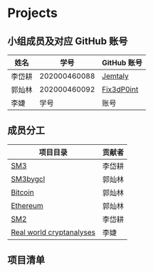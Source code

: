 # Projects

## 小组成员及对应 GitHub 账号

| 姓名 | 学号 | GitHub 账号 |
| --- | --- | --- |
| 李岱耕 | 202000460088 | [Jemtaly](https://github.com/Jemtaly) |
| 郭灿林 | 202000460092 | [Fix3dP0int](https://github.com/Fix3dP0int) |
| 李婕 | 学号 | 账号 |

## 成员分工

| 项目目录 | 贡献者 |
| --- | --- |
| [SM3](SM3) | 李岱耕 |
| [SM3bygcl](SM3bygcl) | 郭灿林 |
| [Bitcoin](Bitcoin) | 郭灿林 |
| [Ethereum](Ethereum) | 郭灿林 |
| [SM2](SM2) | 李岱耕 |
| [Real world cryptanalyses](Real%20world%20cryptanalyses) | 李婕 |

## 项目清单
